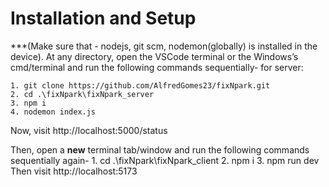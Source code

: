 #   Installation and Setup
***(Make sure that - nodejs, git scm, nodemon(globally) is installed in the device).
At any directory, open the VSCode terminal or the Windows’s cmd/terminal and run the following commands sequentially-
for server:

    1. git clone https://github.com/AlfredGomes23/fixNpark.git
    2. cd .\fixNpark\fixNpark_server
    3. npm i
    4. nodemon index.js
Now, visit http://localhost:5000/status

Then, open a __new__ terminal tab/window and run the following commands sequentially again-
    1. cd .\fixNpark\fixNpark_client
    2. npm i
    3. npm run dev
Then visit http://localhost:5173

